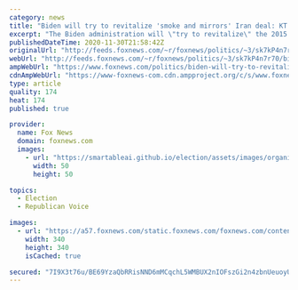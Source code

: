 ```yaml
---
category: news
title: "Biden will try to revitalize 'smoke and mirrors' Iran deal: KT McFarland"
excerpt: "The Biden administration will \"try to revitalize\" the 2015 Iran nuclear deal, former Deputy National Security Adviser K.T. McFarland predicted Monday."
publishedDateTime: 2020-11-30T21:58:42Z
originalUrl: "http://feeds.foxnews.com/~r/foxnews/politics/~3/sk7kP4n7r70/biden-will-try-to-revitalize-smoke-and-mirrors-iran-deal-kt-mcfarland"
webUrl: "http://feeds.foxnews.com/~r/foxnews/politics/~3/sk7kP4n7r70/biden-will-try-to-revitalize-smoke-and-mirrors-iran-deal-kt-mcfarland"
ampWebUrl: "https://www.foxnews.com/politics/biden-will-try-to-revitalize-smoke-and-mirrors-iran-deal-kt-mcfarland.amp"
cdnAmpWebUrl: "https://www-foxnews-com.cdn.ampproject.org/c/s/www.foxnews.com/politics/biden-will-try-to-revitalize-smoke-and-mirrors-iran-deal-kt-mcfarland.amp"
type: article
quality: 174
heat: 174
published: true

provider:
  name: Fox News
  domain: foxnews.com
  images:
    - url: "https://smartableai.github.io/election/assets/images/organizations/foxnews.com-50x50.jpg"
      width: 50
      height: 50

topics:
  - Election
  - Republican Voice

images:
  - url: "https://a57.foxnews.com/static.foxnews.com/foxnews.com/content/uploads/2020/10/340/340/image-5.png?ve=1&tl=1"
    width: 340
    height: 340
    isCached: true

secured: "7I9X3t76u/BE69YzaQbRRisNND6mMCqchL5WMBUX2nIOFszGi2n4zbnUeuoyUB21ghCvClh+ibYUT4+p3riLtJZGtcRy/w+aSi/floUpMBAYi09u8zRFdtYlBIt90KY1CqvypGTOMlVvT65ax6/tmkdqbi4L0U41npfnrwHIJ5Whv0jtup9ZqKWxDKzugT55reZ7kLV2jRVVonqtE23gULX1QJxzqVlQm7/ckIEbG3l5z5FHZd/DhraghL3J1GUqR1Q9flTrLjQ2olPy3x78Qz66fjxSIYxYHXZEfD+zDhW+oZrTdwx2x1f5nRhYSRAZrpcuYiIWCb4iB4KwdYKK9B73OcqzOlB2rI6jpX+rfRA=;zdHH6BccMftw1hRGqTqxdQ=="
---
```


